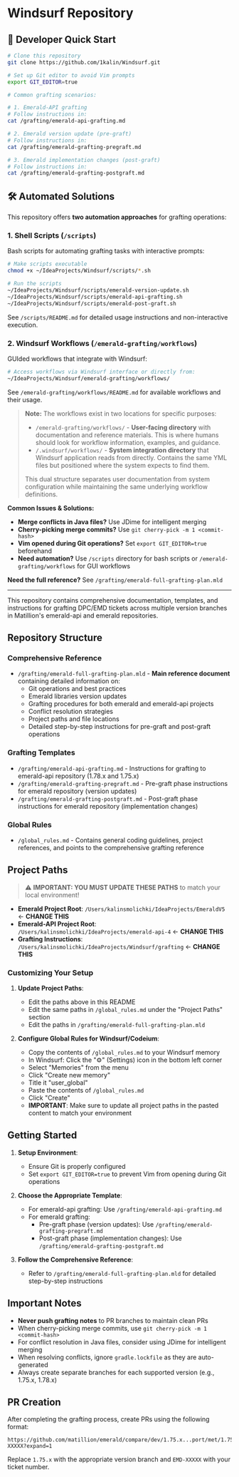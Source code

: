 # Windsurf Repository

## 🚀 Developer Quick Start

```bash
# Clone this repository
git clone https://github.com/1kalin/Windsurf.git

# Set up Git editor to avoid Vim prompts
export GIT_EDITOR=true

# Common grafting scenarios:

# 1. Emerald-API grafting
# Follow instructions in:
cat /grafting/emerald-api-grafting.md

# 2. Emerald version update (pre-graft)
# Follow instructions in:
cat /grafting/emerald-grafting-pregraft.md

# 3. Emerald implementation changes (post-graft)
# Follow instructions in:
cat /grafting/emerald-grafting-postgraft.md
```

## 🛠️ Automated Solutions

This repository offers **two automation approaches** for grafting operations:

### 1. Shell Scripts (`/scripts`)
Bash scripts for automating grafting tasks with interactive prompts:
```bash
# Make scripts executable
chmod +x ~/IdeaProjects/Windsurf/scripts/*.sh

# Run the scripts
~/IdeaProjects/Windsurf/scripts/emerald-version-update.sh
~/IdeaProjects/Windsurf/scripts/emerald-api-grafting.sh
~/IdeaProjects/Windsurf/scripts/emerald-post-graft.sh
```
See `/scripts/README.md` for detailed usage instructions and non-interactive execution.

### 2. Windsurf Workflows (`/emerald-grafting/workflows`)
GUIded workflows that integrate with Windsurf:
```bash
# Access workflows via Windsurf interface or directly from:
~/IdeaProjects/Windsurf/emerald-grafting/workflows/
```
See `/emerald-grafting/workflows/README.md` for available workflows and their usage.

> **Note:** The workflows exist in two locations for specific purposes:
> - `/emerald-grafting/workflows/` - **User-facing directory** with documentation and reference materials. This is where humans should look for workflow information, examples, and guidance.
> - `/.windsurf/workflows/` - **System integration directory** that Windsurf application reads from directly. Contains the same YML files but positioned where the system expects to find them.
>
> This dual structure separates user documentation from system configuration while maintaining the same underlying workflow definitions.

**Common Issues & Solutions:**
- **Merge conflicts in Java files?** Use JDime for intelligent merging
- **Cherry-picking merge commits?** Use `git cherry-pick -m 1 <commit-hash>`
- **Vim opened during Git operations?** Set `export GIT_EDITOR=true` beforehand
- **Need automation?** Use `/scripts` directory for bash scripts or `/emerald-grafting/workflows` for GUI workflows

**Need the full reference?** See `/grafting/emerald-full-grafting-plan.mld`

---

This repository contains comprehensive documentation, templates, and instructions for grafting DPC/EMD tickets across multiple version branches in Matillion's emerald-api and emerald repositories.

## Repository Structure

### Comprehensive Reference
- `/grafting/emerald-full-grafting-plan.mld` - **Main reference document** containing detailed information on:
  - Git operations and best practices
  - Emerald libraries version updates
  - Grafting procedures for both emerald and emerald-api projects
  - Conflict resolution strategies
  - Project paths and file locations
  - Detailed step-by-step instructions for pre-graft and post-graft operations

### Grafting Templates
- `/grafting/emerald-api-grafting.md` - Instructions for grafting to emerald-api repository (1.78.x and 1.75.x)
- `/grafting/emerald-grafting-pregraft.md` - Pre-graft phase instructions for emerald repository (version updates)
- `/grafting/emerald-grafting-postgraft.md` - Post-graft phase instructions for emerald repository (implementation changes)

### Global Rules
- `/global_rules.md` - Contains general coding guidelines, project references, and points to the comprehensive grafting reference

## Project Paths

> ⚠️ **IMPORTANT: YOU MUST UPDATE THESE PATHS** to match your local environment!

- **Emerald Project Root**: `/Users/kalinsmolichki/IdeaProjects/EmeraldV5` ← **CHANGE THIS**
- **Emerald-API Project Root**: `/Users/kalinsmolichki/IdeaProjects/emerald-api-4` ← **CHANGE THIS**
- **Grafting Instructions**: `/Users/kalinsmolichki/IdeaProjects/Windsurf/grafting` ← **CHANGE THIS**

### Customizing Your Setup

1. **Update Project Paths**:
   - Edit the paths above in this README
   - Edit the same paths in `/global_rules.md` under the "Project Paths" section
   - Edit the paths in `/grafting/emerald-full-grafting-plan.mld`

2. **Configure Global Rules for Windsurf/Codeium**:
   - Copy the contents of `/global_rules.md` to your Windsurf memory
   - In Windsurf: Click the "⚙️" (Settings) icon in the bottom left corner
   - Select "Memories" from the menu
   - Click "Create new memory"
   - Title it "user_global"
   - Paste the contents of `/global_rules.md`
   - Click "Create"
   - **IMPORTANT**: Make sure to update all project paths in the pasted content to match your environment

## Getting Started

1. **Setup Environment**:
   - Ensure Git is properly configured
   - Set `export GIT_EDITOR=true` to prevent Vim from opening during Git operations

2. **Choose the Appropriate Template**:
   - For emerald-api grafting: Use `/grafting/emerald-api-grafting.md`
   - For emerald grafting: 
     - Pre-graft phase (version updates): Use `/grafting/emerald-grafting-pregraft.md`
     - Post-graft phase (implementation changes): Use `/grafting/emerald-grafting-postgraft.md`

3. **Follow the Comprehensive Reference**:
   - Refer to `/grafting/emerald-full-grafting-plan.mld` for detailed step-by-step instructions

## Important Notes

- **Never push grafting notes** to PR branches to maintain clean PRs
- When cherry-picking merge commits, use `git cherry-pick -m 1 <commit-hash>`
- For conflict resolution in Java files, consider using JDime for intelligent merging
- When resolving conflicts, ignore `gradle.lockfile` as they are auto-generated
- Always create separate branches for each supported version (e.g., 1.75.x, 1.78.x)

## PR Creation

After completing the grafting process, create PRs using the following format:
```
https://github.com/matillion/emerald/compare/dev/1.75.x...port/met/1.75.x/EMD-XXXXX?expand=1
```

Replace `1.75.x` with the appropriate version branch and `EMD-XXXXX` with your ticket number.
